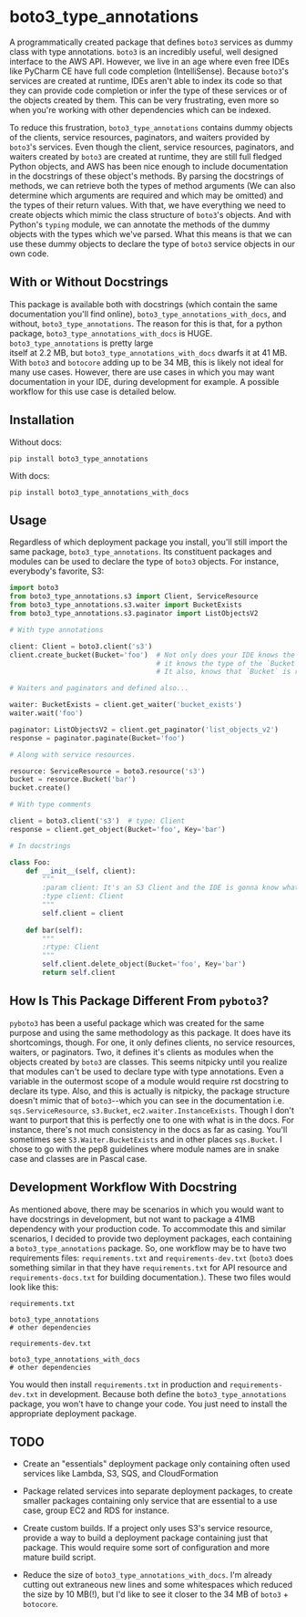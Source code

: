 # boto3_type_annotations

A programmatically created package that defines `boto3` services as dummy class with type annotations. `boto3` is an 
incredibly useful, well designed interface to the AWS API. However, we live in an age where even free IDEs like PyCharm 
CE have full code completion (IntelliSense). Because `boto3`'s services are created at runtime, IDEs aren't able to
index its code so that they can provide code completion or infer the type of these services or of the objects created by
them. This can be very frustrating, even more so when you're working with other dependencies which can be indexed.

To reduce this frustration, `boto3_type_annotations` contains dummy objects of the clients, service resources, 
paginators, and waiters provided by `boto3`'s services. Even though the client, service resources, paginators, and 
waiters created by `boto3` are created at runtime, they are still full fledged Python objects, and AWS has been nice 
enough to include documentation in the docstrings of these object's methods. By parsing the docstrings of methods,
we can retrieve both the types of method arguments (We can also determine which arguments are required and which may 
be omitted) and the types of their return values. With that, we have everything we need to create objects which
mimic the class structure of `boto3`'s objects. And with Python's `typing` module, we can annotate the methods of the
dummy objects with the types which we've parsed. What this means is that we can use these dummy objects to declare the
type of `boto3` service objects in our own code.

## With or Without Docstrings

This package is available both with docstrings (which contain the same documentation you'll find online), 
`boto3_type_annotations_with_docs`, and without, `boto3_type_annotations`. The reason for this is that, for a python 
package, `boto3_type_annotations_with_docs` is HUGE. `boto3_type_annotations` is pretty large  
itself at 2.2 MB, but `boto3_type_annotations_with_docs` dwarfs it at 41 MB. With `boto3` and `botocore` adding up to be 
34 MB, this is likely not ideal for many use cases. However, there are use cases in which you may want documentation in
your IDE, during development for example. A possible workflow for this use case is detailed below.

## Installation

Without docs:
```
pip install boto3_type_annotations
```

With docs:
```
pip install boto3_type_annotations_with_docs
```

## Usage

Regardless of which deployment package you install, you'll still import the same package, `boto3_type_annotations`.
Its constituent packages and modules can be used to declare the type of `boto3` objects. For instance, everybody's 
favorite, S3:

```python
import boto3
from boto3_type_annotations.s3 import Client, ServiceResource
from boto3_type_annotations.s3.waiter import BucketExists
from boto3_type_annotations.s3.paginator import ListObjectsV2

# With type annotations

client: Client = boto3.client('s3')
client.create_bucket(Bucket='foo')  # Not only does your IDE knows the name of this method, 
                                    # it knows the type of the `Bucket` argument too!
                                    # It also, knows that `Bucket` is required, but `ACL` isn't!

# Waiters and paginators and defined also...

waiter: BucketExists = client.get_waiter('bucket_exists')
waiter.wait('foo')

paginator: ListObjectsV2 = client.get_paginator('list_objects_v2')
response = paginator.paginate(Bucket='foo')

# Along with service resources.

resource: ServiceResource = boto3.resource('s3')
bucket = resource.Bucket('bar')
bucket.create()

# With type comments

client = boto3.client('s3')  # type: Client
response = client.get_object(Bucket='foo', Key='bar')

# In docstrings

class Foo:
    def __init__(self, client):
        """
        :param client: It's an S3 Client and the IDE is gonna know what it is!
        :type client: Client
        """
        self.client = client
        
    def bar(self):
        """
        :rtype: Client
        """
        self.client.delete_object(Bucket='foo', Key='bar')
        return self.client
```

## How Is This Package Different From `pyboto3`?

`pyboto3` has been a useful package which was created for the same purpose and using the same methodology as this 
package. It does have its shortcomings, though. For one, it only defines clients, no service resources, waiters, or 
paginators. Two, it defines it's clients as modules when the objects created by `boto3` are classes. This seems 
nitpicky until you realize that modules can't be used to declare type with type annotations. Even a variable in the 
outermost scope of a module would require rst docstring to declare its type. Also, and this is actually is nitpicky, 
the package structure doesn't mimic that of `boto3`--which you can see in the documentation i.e. `sqs.ServiceResource`, 
`s3.Bucket`, `ec2.waiter.InstanceExists`. Though I don't want to purport that this is perfectly one to one with what is
in the docs. For instance, there's not much consistency in the docs as far as casing. You'll sometimes see 
`S3.Waiter.BucketExists` and in other places `sqs.Bucket`. I chose to go with the pep8 guidelines where module names are
in snake case and classes are in Pascal case.

## Development Workflow With Docstring

As mentioned above, there may be scenarios in which you would want to have docstrings in development, but not want
to package a 41MB dependency with your production code. To accommodate this and similar scenarios, I decided to provide 
two deployment packages, each containing a `boto3_type_annotations` package. So, one workflow may be to have two 
requirements files: `requirements.txt` and `requirements-dev.txt` (`boto3` does something similar in that they have 
`requirements.txt` for API resource and `requirements-docs.txt` for building documentation.). These two files would 
look like this:

`requirements.txt`
```
boto3_type_annotations
# other dependencies
```

`requirements-dev.txt`
```
boto3_type_annotations_with_docs
# other dependencies
```

You would then install `requirements.txt` in production and `requirements-dev.txt` in development. Because both 
define the `boto3_type_annotations` package, you won't have to change your code. You just need to install the 
appropriate deployment package.

## TODO

- Create an "essentials" deployment package only containing often used services like Lambda, S3, SQS, and CloudFormation

- Package related services into separate deployment packages, to create smaller packages containing only service
  that are essential to a use case, group EC2 and RDS for instance.

- Create custom builds. If a project only uses S3's service resource, provide a way to build a deployment package 
  containing just that package. This would require some sort of configuration and more mature build script.
  
- Reduce the size of `boto3_type_annotations_with_docs`. I'm already cutting out extraneous new lines and some
  whitespaces which reduced the size by 10 MB(!), but I'd like to see it closer to the 34 MB of `boto3` + `botocore`.
